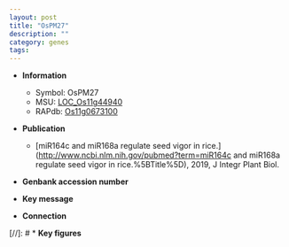 ```yaml
---
layout: post
title: "OsPM27"
description: ""
category: genes
tags: 
---
```


* **Information**  
    + Symbol: OsPM27  
    + MSU: [LOC_Os11g44940](http://rice.plantbiology.msu.edu/cgi-bin/ORF_infopage.cgi?orf=LOC_Os11g44940)  
    + RAPdb: [Os11g0673100](http://rapdb.dna.affrc.go.jp/viewer/gbrowse_details/irgsp1?name=Os11g0673100)  

* **Publication**  
    + [miR164c and miR168a regulate seed vigor in rice.](http://www.ncbi.nlm.nih.gov/pubmed?term=miR164c and miR168a regulate seed vigor in rice.%5BTitle%5D), 2019, J Integr Plant Biol.

* **Genbank accession number**  

* **Key message**  

* **Connection**  

[//]: # * **Key figures**  


